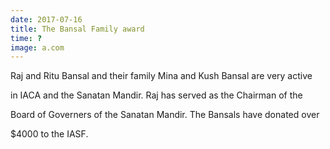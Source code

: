 ```yaml
---
date: 2017-07-16
title: The Bansal Family award
time: ?
image: a.com
---
```


Raj and Ritu Bansal and their family Mina and Kush Bansal are very active

in IACA and the Sanatan Mandir. Raj has served as the Chairman of the

Board of Governers of the Sanatan Mandir. The Bansals have donated over

$4000 to the IASF.